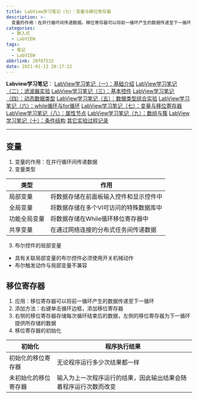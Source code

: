 ```yaml
---
title: LabView学习笔记（七）：变量与移位寄存器
description: >-
  变量的作用：在并行循环间传递数据。移位寄存器可以将前一循环产生的数据传递至下一循环，右键单击循环边框，添加移位寄存器，右侧的移位寄存器存储每次循环结束后的数据，左侧的移位寄存器为下一循环提供所存储的数据。
categories:
  - 嵌入式
  - LabVIEW
tags:
  - 笔记
  - LabVIEW
abbrlink: 20f87532
date: 2021-01-13 20:17:12
---
```


**Labview学习笔记**：
[LabView学习笔记（一）：基础介绍](https://blog.csdn.net/weixin_44543463/article/details/112325523)
[LabView学习笔记（二）：滤波器实验](https://blog.csdn.net/weixin_44543463/article/details/112329185)
[LabView学习笔记（三）：基本控件](https://blog.csdn.net/weixin_44543463/article/details/112364388)
[LabView学习笔记（四）：动态数据类型](https://blog.csdn.net/weixin_44543463/article/details/112366358)
[LabView学习笔记（五）：数据类型综合实验](https://blog.csdn.net/weixin_44543463/article/details/112392799)
[LabView学习笔记（六）：while循环与for循环](https://blog.csdn.net/weixin_44543463/article/details/112393383)
[LabView学习笔记（七）：变量与移位寄存器](https://blog.csdn.net/weixin_44543463/article/details/112431393)
[LabView学习笔记（八）：属性节点](https://blog.csdn.net/weixin_44543463/article/details/112470713)
[LabView学习笔记（九）：数组与簇](https://blog.csdn.net/weixin_44543463/article/details/112529983)
[LabView学习笔记（十）：条件结构](https://blog.csdn.net/weixin_44543463/article/details/112571924)
[其它实验过程记录](https://blog.csdn.net/weixin_44543463/category_10714833.html)

---
## 变量
1. 变量的作用：在并行循环间传递数据
2. 变量类型

| 类型         | 作用                                   |
| ------------ | -------------------------------------- |
| 局部变量     | 将数据存储在前面板输入控件和显示控件中 |
| 全局变量     | 将数据存储在多个VI可访问的特殊数据库中 |
| 功能全局变量 | 将数据存储在While循环移位寄存器中      |
| 共享变量     | 在通过网络连接的分布式任务间传递数据   |
3. 布尔控件的局部变量
* 具有关联局部变量的布尔控件必须使用开关机械动作
* 布尔触发动作与局部变量不兼容
## 移位寄存器
1. 应用：移位寄存器可以将前一循环产生的数据传递至下一循环
2. 添加方法：右键单击循环边框，添加移位寄存器
3. 右侧的移位寄存器存储每次循环结束后的数据，左侧的移位寄存器为下一循环提供所存储的数据
4. 移位寄存器的初始化

| 初始化               | 程序执行结果                                                 |
| -------------------- | ------------------------------------------------------------ |
| 初始化的移位寄存器   | 无论程序运行多少次结果都一样                                 |
| 未初始化的移位寄存器 | 输入为上一次程序运行的结果，因此输出结果会随着程序运行次数而改变 |